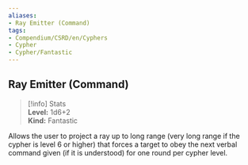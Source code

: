 ```yaml
---
aliases:
- Ray Emitter (Command)
tags:
- Compendium/CSRD/en/Cyphers
- Cypher
- Cypher/Fantastic
---
```


  
## Ray Emitter (Command)  
>[!info] Stats  
> **Level:** 1d6+2  
> **Kind:** Fantastic
  
Allows the user to project a ray up to long range (very long range if the cypher is level 6 or higher) that forces a target to obey the next verbal command given (if it is understood) for one round per cypher level.